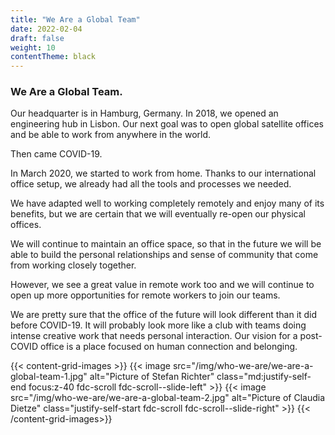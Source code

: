 ```yaml
---
title: "We Are a Global Team"
date: 2022-02-04
draft: false
weight: 10
contentTheme: black
---
```


### We Are a Global Team.

Our headquarter is in Hamburg, Germany. In 2018, we opened an engineering hub in Lisbon. Our next goal was to open global satellite offices and be able to work from anywhere in the world.

Then came COVID-19.

In March 2020, we started to work from home. Thanks to our international office setup, we already had all the tools and processes we needed.

We have adapted well to working completely remotely and enjoy many of its benefits, but we are certain that we will eventually re-open our physical offices.

We will continue to maintain an office space, so that in the future we will be able to build the personal relationships and sense of community that come from working closely together.

However, we see a great value in remote work too and we will continue to open up more opportunities for remote workers to join our teams.

We are pretty sure that the office of the future will look different than it did before COVID-19. It will probably look more like a club with teams doing intense creative work that needs personal interaction. Our vision for a post-COVID office is a place focused on human connection and belonging.

{{< content-grid-images >}}
  {{< image src="/img/who-we-are/we-are-a-global-team-1.jpg" alt="Picture of Stefan Richter" class="md:justify-self-end focus:z-40 fdc-scroll fdc-scroll--slide-left" >}}
  {{< image src="/img/who-we-are/we-are-a-global-team-2.jpg" alt="Picture of Claudia Dietze" class="justify-self-start fdc-scroll fdc-scroll--slide-right" >}}
{{< /content-grid-images>}}
